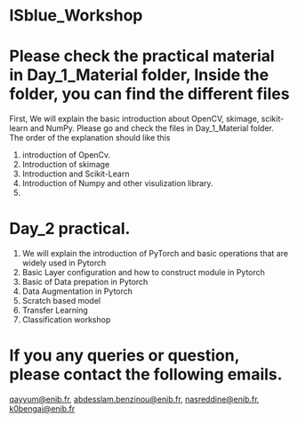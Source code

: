 # ISblue_Workshop
# Please check the practical material in Day_1_Material folder, Inside the folder, you can find the different files 
First, We will explain the basic introduction about OpenCV, skimage, scikit-learn and NumPy. Please go and check the files in Day_1_Material folder.
The order of the explanation should like this
1. introduction of OpenCv.
2. Introduction of skimage
3. Introduction and Scikit-Learn
4. Introduction of Numpy and other visulization library.
5.
# Day_2 practical.
1. We will explain the introduction of PyTorch and basic operations that are widely used in Pytorch
2. Basic Layer configuration and how to construct module in Pytorch
3. Basic of Data prepation in Pytorch
4. Data Augmentation in Pytorch
5. Scratch based model
6. Transfer Learning
7. Classification workshop


# If you any queries or question, please contact the following emails. 
qayyum@enib.fr, abdesslam.benzinou@enib.fr, nasreddine@enib.fr, k0bengai@enib.fr

